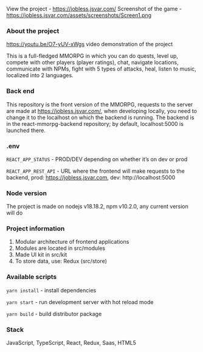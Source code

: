 View the project - https://jobless.jsvar.com/
Screenshot of the game - https://jobless.jsvar.com/assets/screenshots/Screen1.png

### About the project

https://youtu.be/O7-yUV-xWgs video demonstration of the project

This is a full-fledged MMORPG in which you can do quests, level up, compete with other players (player ratings), chat, navigate locations, communicate with NPMs, fight with 5 types of attacks, heal, listen to music, localized into 2 languages.

### Back end

This repository is the front version of the MMORPG, requests to the server are made at https://jobless.jsvar.com/, when developing locally, you need to change it to the localhost on which the backend is running. The backend is in the react-mmorpg-backend repository; by default, localhost:5000 is launched there.

### .env

`REACT_APP_STATUS` - PROD/DEV depending on whether it’s on dev or prod

`REACT_APP_REST_API` - URL where the frontend will make requests to the backend, prod: https://jobless.jsvar.com, dev: http://localhost:5000

### Node version

The project is made on nodejs v18.18.2, npm v10.2.0, any current version will do

### Project information

1) Modular architecture of frontend applications
2) Modules are located in src/modules
3) Made UI kit in src/kit
4) To store data, use: Redux (src/store)

### Available scripts

`yarn install` - install dependencies

`yarn start` - run development server with hot reload mode

`yarn build` - build distributor package

### Stack

JavaScript, TypeScript, React, Redux, Saas, HTML5
